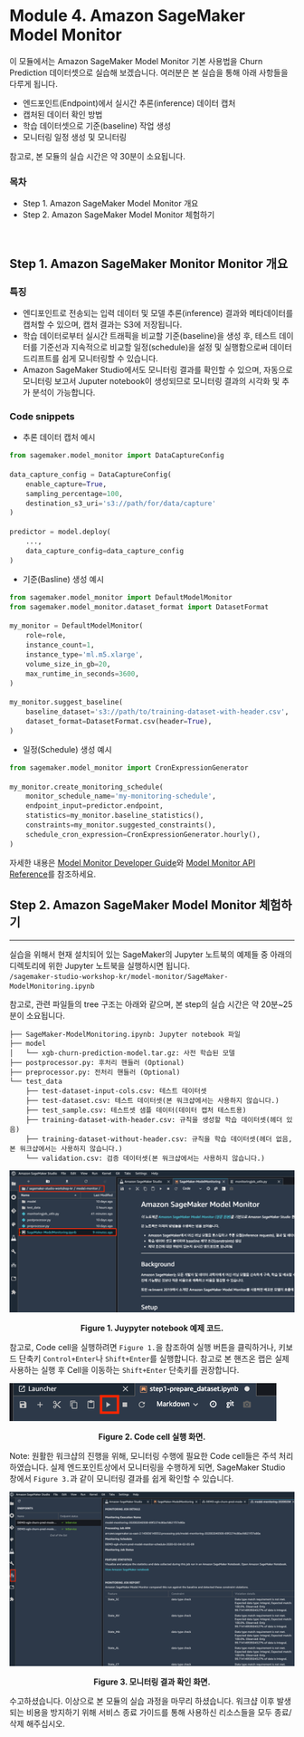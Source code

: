 # Module 4. Amazon SageMaker Model Monitor

이 모듈에서는 Amazon SageMaker Model Monitor 기본 사용법을 Churn Prediction 데이터셋으로 실습해 보겠습니다. 여러분은 본 실습을 통해 아래 사항들을 다루게 됩니다.
- 엔드포인트(Endpoint)에서 실시간 추론(inference) 데이터 캡처
- 캡처된 데이터 확인 방법
- 학습 데이터셋으로 기준(baseline) 작업 생성
- 모니터링 일정 생성 및 모니터링<br>

참고로, 본 모듈의 실습 시간은 약 30분이 소요됩니다.

### 목차
- Step 1. Amazon SageMaker Model Monitor 개요
- Step 2. Amazon SageMaker Model Monitor 체험하기
<br>

## Step 1. Amazon SageMaker Monitor Monitor 개요

### 특징

- 엔디포인트로 전송되는 입력 데이터 및 모델 추론(inference) 결과와 메타데이터를 캡처할 수 있으며, 캡처 결과는 S3에 저장됩니다.
- 학습 데이터로부터 실시간 트래픽을 비교할 기준(baseline)을 생성 후, 테스트 데이터를 기준선과 지속적으로 비교할 일정(schedule)을 설정 및 실행함으로써 데이터 드리프트를 쉽게 모니터링할 수 있습니다.
- Amazon SageMaker Studio에서도 모니터링 결과를 확인할 수 있으며, 자동으로 모니터링 보고서 Juputer notebook이 생성되므로 모니터링 결과의 시각화 및 추가 분석이 가능합니다.

### Code snippets
- 추론 데이터 캡처 예시
```python
from sagemaker.model_monitor import DataCaptureConfig

data_capture_config = DataCaptureConfig(
    enable_capture=True,
    sampling_percentage=100,
    destination_s3_uri='s3://path/for/data/capture'
)

predictor = model.deploy(
    ...,
    data_capture_config=data_capture_config
)
```

- 기준(Basline) 생성 예시
```python
from sagemaker.model_monitor import DefaultModelMonitor
from sagemaker.model_monitor.dataset_format import DatasetFormat

my_monitor = DefaultModelMonitor(
    role=role,
    instance_count=1,
    instance_type='ml.m5.xlarge',
    volume_size_in_gb=20,
    max_runtime_in_seconds=3600,
)

my_monitor.suggest_baseline(
    baseline_dataset='s3://path/to/training-dataset-with-header.csv',
    dataset_format=DatasetFormat.csv(header=True),
)
```

- 일정(Schedule) 생성 예시
```python
from sagemaker.model_monitor import CronExpressionGenerator

my_monitor.create_monitoring_schedule(
    monitor_schedule_name='my-monitoring-schedule',
    endpoint_input=predictor.endpoint,
    statistics=my_monitor.baseline_statistics(),
    constraints=my_monitor.suggested_constraints(),
    schedule_cron_expression=CronExpressionGenerator.hourly(),
)
```

자세한 내용은 [Model Monitor Developer Guide](https://docs.aws.amazon.com/sagemaker/latest/dg/model-monitor.html)와
[Model Monitor API Reference](https://sagemaker.readthedocs.io/en/stable/amazon_sagemaker_model_monitoring.html)를 참조하세요.


## Step 2. Amazon SageMaker Model Monitor 체험하기
---

실습을 위해서 현재 설치되어 있는 SageMaker의 Jupyter 노트북의 예제들 중 아래의 디렉토리에 위한 Jupyter 노트북을 실행하시면 됩니다.<br>
`/sagemaker-studio-workshop-kr/model-monitor/SageMaker-ModelMonitoring.ipynb`

참고로, 관련 파일들의 tree 구조는 아래와 같으며, 본 step의 실습 시간은 약 20분~25분이 소요됩니다.

```
├── SageMaker-ModelMonitoring.ipynb: Jupyter notebook 파일
├── model
│   └── xgb-churn-prediction-model.tar.gz: 사전 학습된 모델
├── postprocessor.py: 후처리 핸들러 (Optional)
├── preprocessor.py: 전처리 핸들러 (Optional)
└── test_data
    ├── test-dataset-input-cols.csv: 테스트 데이터셋
    ├── test-dataset.csv: 테스트 데이터셋(본 워크샵에서는 사용하지 않습니다.)
    ├── test_sample.csv: 테스트셋 샘플 데이터(데이터 캡처 테스트용)
    ├── training-dataset-with-header.csv: 규칙을 생성할 학습 데이터셋(헤더 있음)
    ├── training-dataset-without-header.csv: 규칙을 학습 데이터셋(헤더 없음, 본 워크샵에서는 사용하지 않습니다.)
    └── validation.csv: 검증 데이터셋(본 워크샵에서는 사용하지 않습니다.)
```

![img1](./images/fig01.png)
**<center>Figure 1. Juypyter notebook 예제 코드.</center>**    

참고로, Code cell을 실행하려면 `Figure 1.`을 참조하여 실행 버튼을 클릭하거나, 키보드 단축키
`Control+Enter`나 `Shift+Enter`를 실행합니다. 참고로 본 핸즈온 랩은 실제 사용하는 실행 후 Cell을 이동하는 `Shift+Enter` 단축키를 권장합니다.

![img2](./images/fig02.png)
**<center>Figure 2. Code cell 실행 화면.</center>** 

Note: 원활한 워크샵의 진행을 위해, 모니터링 수행에 필요한 Code cell들은 주석 처리하였습니다.
실제 엔드포인트상에서 모니터링을 수행하게 되면, SageMaker Studio 창에서 `Figure 3.`과 같이 모니터링 결과를 쉽게 확인할 수 있습니다.

![img3](./images/fig03.png)
**<center>Figure 3. 모니터링 결과 확인 화면.</center>** 

수고하셨습니다. 이상으로 본 모듈의 실습 과정을 마무리 하셨습니다. 워크샵 이후 발생되는
비용을 방지하기 위해 서비스 종료 가이드를 통해 사용하신 리소스들을 모두 종료/삭제 해주십시오.